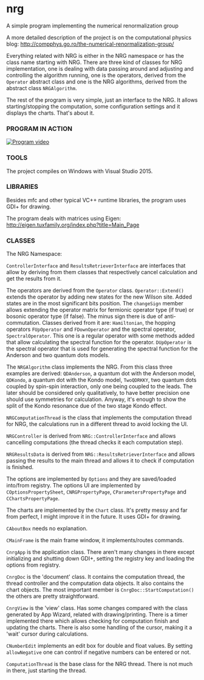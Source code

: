 # nrg
A simple program implementing the numerical renormalization group

A more detailed description of the project is on the computational physics blog: http://compphys.go.ro/the-numerical-renormalization-group/

Everything related with NRG is either in the NRG namespace or has the class name starting with NRG. There are three kind of classes for NRG implementation, one is dealing with data passing around and adjusting and controlling the algorithm running, one is the operators, derived from the `Operator` abstract class and one is the NRG algorithms, derived from the abstract class `NRGAlgorithm`.

The rest of the program is very simple, just an interface to the NRG. It allows starting/stopping the computation, some configuration settings and it displays the charts. That's about it.

### PROGRAM IN ACTION

[![Program video](https://img.youtube.com/vi/rZFpruv99ww/0.jpg)](https://youtu.be/rZFpruv99ww)
### TOOLS

The project compiles on Windows with Visual Studio 2015.

### LIBRARIES

Besides mfc and other typical VC++ runtime libraries, the program uses GDI+ for drawing.

The program deals with matrices using Eigen: http://eigen.tuxfamily.org/index.php?title=Main_Page

### CLASSES

The NRG Namespace:

`ControllerInterface` and `ResultsRetrieverInterface` are interfaces that allow by deriving from them classes that respectively cancel calculation and get the results from it.

The operators are derived from the `Operator` class. `Operator::Extend()` extends the operator by adding new states for the new Wilson site. Added states are in the most significant bits position. The `changeSign` member allows extending the operator matrix for fermionic operator type (if true) or bosonic operator type (if false). The minus sign there is due of anti-commutation. Classes derived from it are: `Hamiltonian`, the hopping operators `FUpOperator` and `FDownOperator` and the spectral operator, `SpectralOperator`. This one is a regular operator with some methods added that allow calculating the spectral function for the operator. `DUpOperator` is the spectral operator that is used for generating the spectral function for the Anderson and two quantum dots models.

The `NRGAlgorithm` class implements the NRG. From this class three examples are derived: `QDAnderson`, a quantum dot with the Anderson model, `QDKondo`, a quantum dot with the Kondo model, `TwoQDRKKY`, two quantum dots coupled by spin-spin interaction, only one being coupled to the leads. The later should be considered only qualitatively, to have better precision one should use symmetries for calculation. Anyway, it's enough to show the split of the Kondo resonance due of the two stage Kondo effect.

`NRGComputationThread` is the class that implements the computation thread for NRG, the calculations run in a different thread to avoid locking the UI.

`NRGController` is derived from `NRG::ControllerInterface` and allows cancelling computations (the thread checks it each computation step).

`NRGResultsData` is derived from `NRG::ResultsRetrieverInterface` and allows passing the results to the main thread and allows it to check if computation is finished.

The options are implemented by `Options` and they are saved/loaded into/from registry. The options UI are implemented by `COptionsPropertySheet`, `CNRGPropertyPage`, `CParametersPropertyPage` and `CChartsPropertyPage`.

The charts are implemented by the `Chart` class. It's pretty messy and far from perfect, I might improve it in the future. It uses GDI+ for drawing.

`CAboutBox` needs no explanation.

`CMainFrame` is the main frame window, it implements/routes commands.

`CnrgApp` is the application class. There aren't many changes in there except initializing and shutting down GDI+, setting the registry key and loading the options from registry.

`CnrgDoc` is the 'document' class. It contains the computation thread, the thread controller and the computation data objects. It also contains the chart objects. The most important member is `CnrgDoc::StartComputation()` the others are pretty straightforward.

`CnrgView` is the 'view' class. Has some changes compared with the class generated by App Wizard, related with drawing/printing. There is a timer implemented there which allows checking for computation finish and updating the charts. There is also some handling of the cursor, making it a 'wait' cursor during calculations.

`CNumberEdit` implements an edit box for double and float values. By setting `allowNegative` one can control if negative numbers can be entered or not.

`ComputationThread` is the base class for the NRG thread. There is not much in there, just starting the thread.

